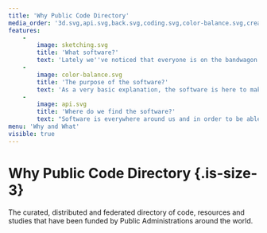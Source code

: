 ```yaml
---
title: 'Why Public Code Directory'
media_order: '3d.svg,api.svg,back.svg,coding.svg,color-balance.svg,creative-process.svg,sketching.svg'
features:
    -
        image: sketching.svg
        title: 'What software?'
        text: 'Lately we''ve noticed that everyone is on the bandwagon of the OSS but because there are thousands of individual developers and companies out there that try to help communities we''ve decided to create this project the <strong>Public Code Directory</strong>'
    -
        image: color-balance.svg
        title: 'The purpose of the software?'
        text: 'As a very basic explanation, the software is here to make our lifes easier and free us from tideous work using pen and paper documentation and never finding what we''re looking for.'
    -
        image: api.svg
        title: 'Where do we find the software?'
        text: "Software is everywhere around us and in order to be able to make it enter the public mind and to be used as such in the public domain we're finding the software for you.\r\nAll the software is their creators responsibility and as such we only gather the information automatically and display it for your better use."
menu: 'Why and What'
visible: true
---
```


# Why Public Code Directory {.is-size-3}

The curated, distributed and federated directory of code, resources and studies that have been funded by Public Administrations around the world.